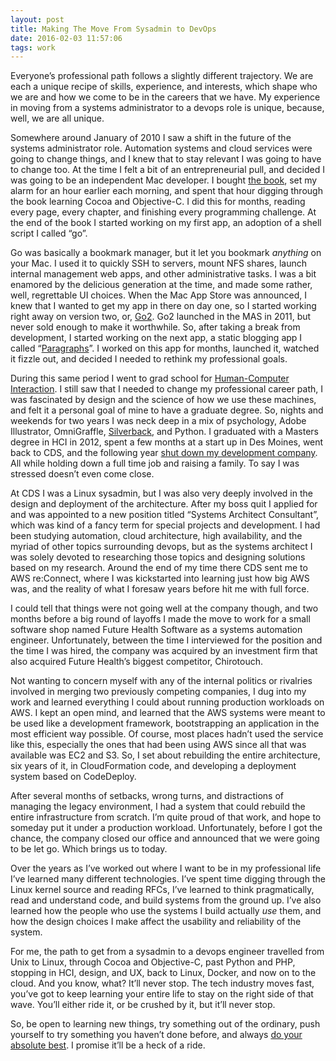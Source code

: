 ```yaml
---
layout: post
title: Making The Move From Sysadmin to DevOps
date: 2016-02-03 11:57:06
tags: work
---
```


Everyone’s professional path follows a slightly different trajectory. We are each a unique recipe of skills, experience, and interests, which shape who we are and how we come to be in the careers that we have. My experience in moving from a systems administrator to a devops role is unique, because, well, we are all unique. 

Somewhere around January of 2010 I saw a shift in the future of the systems administrator role. Automation systems and cloud services were going to change things, and I knew that to stay relevant I was going to have to change too. At the time I felt a bit of an entrepreneurial pull, and decided I was going to be an  independent Mac developer. I bought [the book][1], set my alarm for an hour earlier each morning, and spent that hour digging through the book learning Cocoa and Objective-C. I did this for months, reading every page, every chapter, and finishing every programming challenge. At the end of the book I started working on my first app, an adoption of a shell script I called “go”. 

Go was basically a bookmark manager, but it let you bookmark *anything* on your Mac. I used it to quickly SSH to servers, mount NFS shares, launch internal management web apps, and other administrative tasks. I was a bit enamored by the delicious generation at the time, and made some rather, well, regrettable UI choices. When the Mac App Store was announced, I knew that I wanted to get my app in there on day one, so I started working right away on version two, or, [Go2][2]. Go2 launched in the MAS in 2011, but never sold enough to make it worthwhile. So, after taking a break from development, I started working on the next app, a static blogging app I called “[Paragraphs][3]”. I worked on this app for months, launched it, watched it fizzle out, and decided I needed to rethink my professional goals. 

During this same period I went to grad school for [Human-Computer Interaction][4]. I still saw that I needed to change my professional career path, I was fascinated by design and the science of how we use these machines, and felt it a personal goal of mine to have a graduate degree. So, nights and weekends for two years I was neck deep in a mix of psychology, Adobe Illustrator, OmniGraffle, [Silverback][5], and Python. I graduated with a Masters degree in HCI in 2012, spent a few months at a start up in Des Moines, went back to CDS, and the following year [shut down my development company][6]. All while holding down a full time job and raising a family. To say I was stressed doesn’t even come close. 

At CDS I was a Linux sysadmin, but I was also very deeply involved in the design and deployment of the architecture. After my boss quit I applied for and was appointed to a new position titled “Systems Architect Consultant”, which was kind of a fancy term for special projects and development. I had been studying automation, cloud architecture, high availability, and the myriad of other topics surrounding devops, but as the systems architect I was solely devoted to researching those topics and designing solutions based on my research. Around the end of my time there CDS sent me to AWS re:Connect, where I was kickstarted into learning just how big AWS was, and the reality of what I foresaw years before hit me with full force. 

I could tell that things were not going well at the company though, and two months before a big round of layoffs I made the move to work for a small software shop named Future Health Software as a systems automation engineer. Unfortunately, between the time I interviewed for the position and the time I was hired, the company was acquired by an investment firm that also acquired Future Health’s biggest competitor, Chirotouch. 

Not wanting to concern myself with any of the internal politics or rivalries involved in merging two previously competing companies, I dug into my work and learned everything I could about running production workloads on AWS. I kept an open mind, and learned that the AWS systems were meant to be used like a development framework, bootstrapping an application in the most efficient way possible. Of course, most places hadn’t used the service like this, especially the ones that had been using AWS since all that was available was EC2 and S3. So, I set about rebuilding the entire architecture, six years of it, in CloudFormation code, and developing a deployment system based on CodeDeploy. 

After several months of setbacks, wrong turns, and distractions of managing the legacy environment, I had a system that could rebuild the entire infrastructure from scratch. I’m quite proud of that work, and hope to someday put it under a production workload. Unfortunately, before I got the chance, the company closed our office and announced that we were going to be let go.  Which brings us to today.

Over the years as I’ve worked out where I want to be in my professional life I’ve learned many different technologies. I’ve spent time digging through the Linux kernel source and reading RFCs, I’ve learned to think pragmatically, read and understand code, and build systems from the ground up. I’ve also learned how the people who use the systems I build actually *use* them, and how the design choices I make affect the usability and reliability of the system. 

For me, the path to get from a sysadmin to a devops engineer travelled from Unix to Linux, through Cocoa and Objective-C, past Python and PHP, stopping in HCI, design, and UX, back to Linux, Docker, and now on to the cloud. And you know, what? It’ll never stop. The tech industry moves fast, you’ve got to keep learning your entire life to stay on the right side of that wave. You’ll either ride it, or be crushed by it, but it’ll never stop. 

So, be open to learning new things, try something out of the ordinary, push yourself to try something you haven’t done before, and always [do your absolute best][7]. I promise it’ll be a heck of a ride.


[1]: http://www.amazon.com/Cocoa-Programming-Mac-4th-Edition/dp/0321774086
[2]: https://github.com/ibuys/Go2
[3]: https://github.com/ibuys/Paragraphs
[4]: http://www.vrac.iastate.edu/hci/degree-programs/online-masters/
[5]: https://silverbackapp.com
[6]: http://jonathanbuys.net/06-06-2013/Farmdog_Co._Sold.html
[7]: http://jonathanbuys.net/05-14-2008/the-master-craftsman.html

